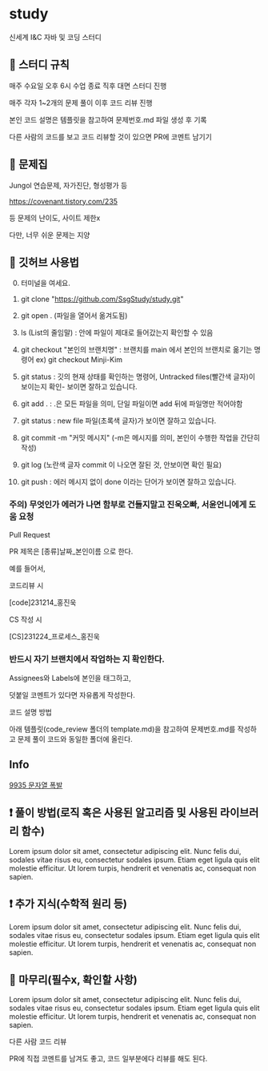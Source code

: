 # study
신세계 I&amp;C 자바 및 코딩 스터디


## 📘 스터디 규칙

매주 수요일 오후 6시 수업 종료 직후 대면 스터디 진행

매주 각자 1~2개의 문제 풀이 이후 코드 리뷰 진행

본인 코드 설명은 템플릿을 참고하여 문제번호.md 파일 생성 후 기록

다른 사람의 코드를 보고 코드 리뷰할 것이 있으면 PR에 코멘트 남기기



## 📘 문제집

Jungol 연습문제, 자가진단, 형성평가 등

https://covenant.tistory.com/235

등 문제의 난이도, 사이트 제한x

다만, 너무 쉬운 문제는 지양


## 📘 깃허브 사용법
0) 터미널을 여세요.

1) git clone "https://github.com/SsgStudy/study.git"

2) git open . (파일을 열어서 옮겨도됨)

3) ls (List의 줄임말) : 안에 파일이 제대로 들어갔는지 확인할 수 있음

4) git checkout "본인의 브랜치명" : 브랜치를 main 에서 본인의 브랜치로 옮기는 명령어
ex) git checkout Minji-Kim

5) git status : 깃의 현재 상태를 확인하는 명령어, Untracked files(빨간색 글자)이 보이는지 확인- 보이면 잘하고 있습니다.

6) git add . : .은 모든 파일을 의미, 단일 파일이면 add 뒤에 파일명만 적어야함

7) git status : new file 파일(초록색 글자)가 보이면 잘하고 있습니다.

8) git commit -m "커밋 메시지" (-m은 메시지를 의미, 본인이 수행한 작업을 간단히 작성)

9) git log (노란색 글자 commit 이 나오면 잘된 것, 안보이면 확인 필요)

10) git push : 에러 메시지 없이 done 이라는 단어가 보이면 잘하고 있습니다.

### 주의) 무엇인가 에러가 나면 함부로 건들지말고 진욱오빠, 서윤언니에게 도움 요청

Pull Request

PR 제목은 [종류]날짜_본인이름 으로 한다.

예를 들어서,


코드리뷰 시

[code]231214_홍진욱


CS 작성 시

[CS]231224_프로세스_홍진욱


### 반드시 자기 브랜치에서 작업하는 지 확인한다.

Assignees와 Labels에 본인을 태그하고,

덧붙일 코멘트가 있다면 자유롭게 작성한다.

코드 설명 방법

아래 템플릿(code_review 폴더의 template.md)을 참고하여 문제번호.md를 작성하고 문제 풀이 코드와 동일한 폴더에 올린다.


## Info

<a href="https://www.acmicpc.net/problem/9935" rel="nofollow">9935 문자열 폭발</a>

## ❗ 풀이 방법(로직 혹은 사용된 알고리즘 및 사용된 라이브러리 함수)

Lorem ipsum dolor sit amet, consectetur adipiscing elit. Nunc felis dui, sodales vitae risus eu, consectetur sodales ipsum. Etiam eget ligula quis elit molestie efficitur. Ut lorem turpis, hendrerit et venenatis ac, consequat non sapien.

## ❗ 추가 지식(수학적 원리 등)

Lorem ipsum dolor sit amet, consectetur adipiscing elit. Nunc felis dui, sodales vitae risus eu, consectetur sodales ipsum. Etiam eget ligula quis elit molestie efficitur. Ut lorem turpis, hendrerit et venenatis ac, consequat non sapien.

## 🙂 마무리(필수x, 확인할 사항)

Lorem ipsum dolor sit amet, consectetur adipiscing elit. Nunc felis dui, sodales vitae risus eu, consectetur sodales ipsum. Etiam eget ligula quis elit molestie efficitur. Ut lorem turpis, hendrerit et venenatis ac, consequat non sapien.


다른 사람 코드 리뷰

PR에 직접 코멘트를 남겨도 좋고, 코드 일부분에다 리뷰를 해도 된다.
